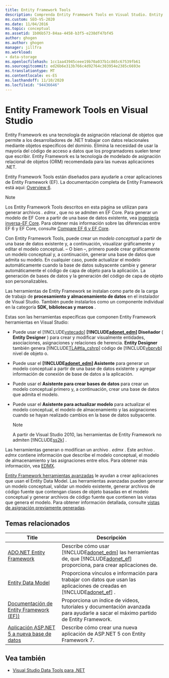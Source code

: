 ```yaml
---
title: Entity Framework Tools
description: Comprenda Entity Framework Tools en Visual Studio. Entity Framework Tools están diseñados para ayudarle a crear aplicaciones de Entity Framework (EF).
ms.custom: SEO-VS-2020
ms.date: 11/04/2016
ms.topic: conceptual
ms.assetid: 1b06b573-84aa-4458-b3f5-e238df47bf45
author: ghogen
ms.author: ghogen
manager: jillfra
ms.workload:
- data-storage
ms.openlocfilehash: 1cc1aa43945ceee19b70a037b1c865c67539fb61
ms.sourcegitcommit: ed26b6e313b766c4d92764c303954e2385c6693e
ms.translationtype: MT
ms.contentlocale: es-ES
ms.lasthandoff: 11/10/2020
ms.locfileid: "94436646"
---
```

# <a name="entity-framework-tools-in-visual-studio"></a>Entity Framework Tools en Visual Studio

Entity Framework es una tecnología de asignación relacional de objetos que permite a los desarrolladores de .NET trabajar con datos relacionales mediante objetos específicos del dominio. Elimina la necesidad de usar la mayoría del código de acceso a datos que los programadores suelen tener que escribir. Entity Framework es la tecnología de modelado de asignación relacional de objetos (ORM) recomendada para las nuevas aplicaciones .NET.

Entity Framework Tools están diseñados para ayudarle a crear aplicaciones de Entity Framework (EF). La documentación completa de Entity Framework está aquí: [Overview 6](/ef/ef6/).

  > [!NOTE]
  > Los Entity Framework Tools descritos en esta página se utilizan para generar archivos *. edmx* , que no se admiten en EF Core. Para generar un modelo de EF Core a partir de una base de datos existente, vea [ingeniería inversa-EF Core](/ef/core/managing-schemas/scaffolding). Para obtener más información sobre las diferencias entre EF 6 y EF Core, consulte [Compare EF 6 y EF Core](/ef/efcore-and-ef6/).

Con Entity Framework Tools, puede crear un *modelo conceptual* a partir de una base de datos existente y, a continuación, visualizar gráficamente y editar el modelo conceptual. – O bien –, primero puede crear gráficamente un modelo conceptual y, a continuación, generar una base de datos que admita su modelo. En cualquier caso, puede actualizar el modelo automáticamente cuando la base de datos subyacente cambie y generar automáticamente el código de capa de objeto para la aplicación. La generación de bases de datos y la generación del código de capa de objeto son personalizables.

Las herramientas de Entity Framework se instalan como parte de la carga de trabajo de **procesamiento y almacenamiento de datos** en el instalador de Visual Studio. También puede instalarlos como un componente individual en la categoría **SDK, bibliotecas y marcos** .

Estas son las herramientas específicas que componen Entity Framework herramientas en Visual Studio:

- Puede usar el [!INCLUDE[vstecado](../data-tools/includes/vstecado_md.md)] **[!INCLUDE[adonet_edm](../data-tools/includes/adonet_edm_md.md)] Diseñador** ( **Entity Designer** ) para crear y modificar visualmente entidades, asociaciones, asignaciones y relaciones de herencia. **Entity Designer** también genera [!INCLUDE[TLA#tla_cshrp](../data-tools/includes/tlasharptla_cshrp_md.md)] código de [!INCLUDE[vbprvb](../code-quality/includes/vbprvb_md.md)] nivel de objeto o.

- Puede usar el **[!INCLUDE[adonet_edm](../data-tools/includes/adonet_edm_md.md)] Asistente** para generar un modelo conceptual a partir de una base de datos existente y agregar información de conexión de base de datos a la aplicación.

- Puede usar el **Asistente para crear bases de datos** para crear un modelo conceptual primero y, a continuación, crear una base de datos que admita el modelo.

- Puede usar el **Asistente para actualizar modelo** para actualizar el modelo conceptual, el modelo de almacenamiento y las asignaciones cuando se hayan realizado cambios en la base de datos subyacente.

  > [!NOTE]
  > A partir de Visual Studio 2010, las herramientas de Entity Framework no admiten [!INCLUDE[ss2k](../data-tools/includes/ss2k_md.md)] .

Las herramientas generan o modifican un archivo *. edmx* . Este archivo *. edmx* contiene información que describe el modelo conceptual, el modelo de almacenamiento y las asignaciones entre ellos. Para obtener más información, vea [EDMX](/ef/ef6/).

[Entity Framework herramientas avanzadas](https://marketplace.visualstudio.com/items?itemName=EntityFrameworkTeam.EntityFrameworkPowerToolsBeta4) le ayudan a crear aplicaciones que usan el Entity Data Model. Las herramientas avanzadas pueden generar un modelo conceptual, validar un modelo existente, generar archivos de código fuente que contengan clases de objeto basadas en el modelo conceptual y generar archivos de código fuente que contienen las vistas que genera el modelo. Para obtener información detallada, consulte [vistas de asignación previamente generadas](/ef/ef6/fundamentals/performance/pre-generated-views).

## <a name="related-topics"></a>Temas relacionados

| Title | Descripción |
| - | - |
| [ADO.NET Entity Framework](/dotnet/framework/data/adonet/ef/index) | Describe cómo usar [!INCLUDE[adonet_edm](../data-tools/includes/adonet_edm_md.md)] las herramientas de, que [!INCLUDE[adonet_ef](../data-tools/includes/adonet_ef_md.md)] proporciona, para crear aplicaciones de. |
| [Entity Data Model](/dotnet/framework/data/adonet/entity-data-model) | Proporciona vínculos e información para trabajar con datos que usan las aplicaciones de creadas en [!INCLUDE[adonet_ef](../data-tools/includes/adonet_ef_md.md)] . |
| [Documentación de Entity Framework (EF))](/ef/ef6/get-started) | Proporciona un índice de vídeos, tutoriales y documentación avanzada para ayudarle a sacar el máximo partido de Entity Framework. |
| [Aplicación ASP.NET 5 a nueva base de datos](https://docs.efproject.net/en/latest/platforms/aspnetcore/new-db.html) | Describe cómo crear una nueva aplicación de ASP.NET 5 con Entity Framework 7. |

## <a name="see-also"></a>Vea también

- [Visual Studio Data Tools para .NET](../data-tools/visual-studio-data-tools-for-dotnet.md)
